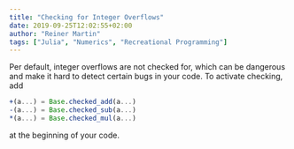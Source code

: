 ```yaml
---
title: "Checking for Integer Overflows"
date: 2019-09-25T12:02:55+02:00
author: "Reiner Martin"
tags: ["Julia", "Numerics", "Recreational Programming"]
---
```


Per default, integer overflows are not checked for, which can be dangerous and make it hard to detect certain bugs in your code. To activate checking, add

~~~Julia
+(a...) = Base.checked_add(a...)
-(a...) = Base.checked_sub(a...)
*(a...) = Base.checked_mul(a...)
~~~

at the beginning of your code.
